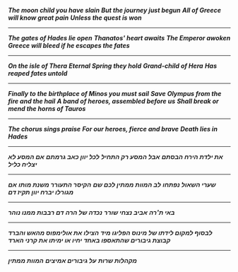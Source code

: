 
***The moon child you have slain***
***But the journey just begun***
***All of Greece will know great pain***
***Unless the quest is won***

----------

***The gates of Hades lie open***
***Thanatos' heart awaits***
***The Emperor awoken***
***Greece will bleed if he escapes the fates***

---------

***On the isle of Thera***
***Eternal Spring they hold***
***Grand-child of Hera***
***Has reaped fates untold***

-------

***Finally to the birthplace of Minos you must sail***
***Save Olympus from the fire and the hail***
***A band of heroes, assembled before us***
***Shall break or mend the horns of Tauros***

--------

***The chorus sings praise***
***For our heroes, fierce and brave***
***Death lies in Hades***

-------

***את ילדת הירח הבסתם***
***אבל המסע רק התחיל***
***לכל יוון כאב גרמתם***
***אם המסע לא יצליח כליל***

-------

***שערי השאול נפתחו***
***לב המוות ממתין לכם שם***
***הקיסר התעורר משנת מותו***
***אם מגורלו יברח יוון תקיז דם***

-------

***באי ת'רה***
***אביב נצחי שורר***
***נכדה של הרה***
***דם רבבות ממנו נוהר***

-----

***לבסוף למקום לידתו של מינוס הפליגו מיד***
***הצילו את אולימפוס מהאש והברד***
***קבוצת גיבורים שהתאספו באחד***
***יחיו או ימיתו את קרני הארד***

-----

***מקהלות שרות***
***על גיבורים אמיצים***
***המוות ממתין***